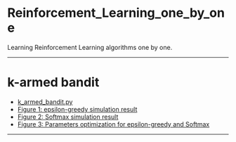 # Reinforcement_Learning_one_by_one
Learning Reinforcement Learning algorithms one by one.

----

# k-armed bandit

- [k_armed_bandit.py](https://github.com/ChenDdon/Reinforcement_Learning_one_by_one/blob/master/k_armed_bandit/k_armed_bandit.py)
- [Figure 1: epsilon-greedy simulation result](https://raw.githubusercontent.com/ChenDdon/Reinforcement_Learning_one_by_one/blob/master/k_armed_bandit/images/e_greedy_simulate.png)
- [Figure 2: Softmax simulation result](https://github.com/ChenDdon/Reinforcement_Learning_one_by_one/blob/master/k_armed_bandit/softmax_simulate.png)
- [Figure 3: Parameters optimization for epsilon-greedy and Softmax](https://github.com/ChenDdon/Reinforcement_Learning_one_by_one/blob/master/k_armed_bandit/softmax_simulate.png)

----
